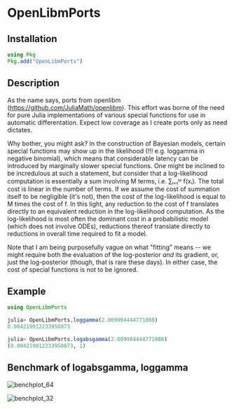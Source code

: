 # OpenLibmPorts

## Installation
```julia
using Pkg
Pkg.add("OpenLibmPorts")
```

## Description
As the name says, ports from openlibm
(https://github.com/JuliaMath/openlibm). This effort was borne of the
need for pure Julia implementations of various special functions for
use in automatic differentation. Expect low coverage as I create ports
only as need dictates.

Why bother, you might ask? In the construction of Bayesian models,
certain special functions may show up in the likelihood (!!!
e.g. loggamma in negative binomial), which means that considerable
latency can be introduced by marginally slower special functions. One
might be inclined to be incredulous at such a statement, but consider
that a log-likelihood computation is essentially a sum involving M
terms, i.e. ∑ᵢ₌₁ᴹ f(xᵢ). The total cost is linear in the number of
terms.  If we assume the cost of summation itself to be negligible
(it's not), then the cost of the log-likelihood is equal to M times
the cost of f. In this light, any reduction to the cost of f
translates directly to an equivalent reduction in the log-likelihood
computation. As the log-likelihood is most often the dominant cost in
a probabilistic model (which does not involve ODEs), reductions
thereof translate directly to reductions in overall time required to
fit a model. 

Note that I am being purposefully vague on what "fitting" means -- we
might require both the evaluation of the log-posterior _and_ its
gradient, or, just the log-posterior (though, that is rare these
days).  In either case, the cost of special functions is not to be
ignored.

## Example
```julia
using OpenLibmPorts

julia> OpenLibmPorts.loggamma(2.009904444771008)
0.004219012233950873

julia> OpenLibmPorts.logabsgamma(2.009904444771008)
(0.004219012233950873, 1)
```

## Benchmark of logabsgamma, loggamma
![benchplot_64](https://github.com/andrewjradcliffe/OpenLibmPorts.jl/main/docs/src/assets/benchplot_64.svg)

![benchplot_32](https://github.com/andrewjradcliffe/OpenLibmPorts.jl/main/docs/src/assets/benchplot_32.svg)
